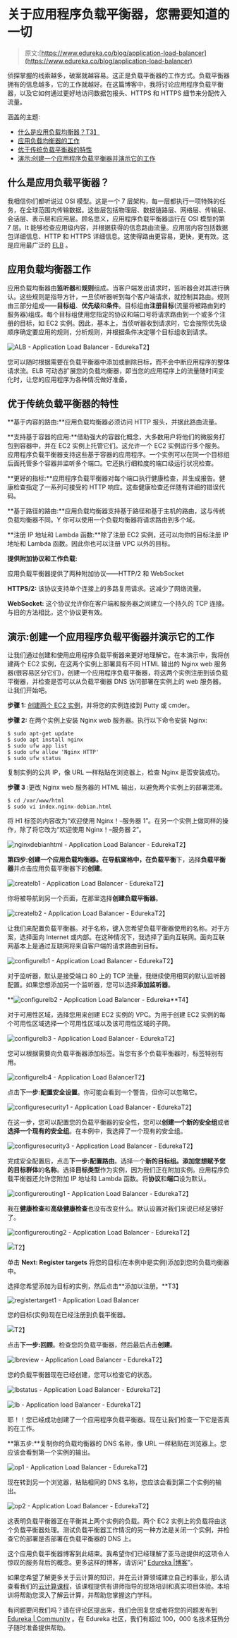 # 关于应用程序负载平衡器，您需要知道的一切

> 原文:[https://www.edureka.co/blog/application-load-balancer](https://www.edureka.co/blog/application-load-balancer)

侦探掌握的线索越多，破案就越容易。这正是负载平衡器的工作方式。负载平衡器拥有的信息越多，它的工作就越好。在这篇博客中，我将讨论应用程序负载平衡器，以及它如何通过更好地访问数据包报头、HTTPS 和 HTTPS 细节来分配传入流量。

涵盖的主题:

*   [什么是应用负载均衡器？T3】](#WhatisApplicationLoadBalancer?)
*   [应用负载均衡器的工作](#WorkingOfApplicationLoadBalancer)
*   [优于传统负载平衡器的特性](#FeaturesWhichMakeItBetterThanClassicLoadBalancer)
*   [演示:创建一个应用程序负载平衡器并演示它的工作](#Demo)

## **什么是应用负载平衡器？**

我相信你们都听说过 OSI 模型。这是一个 7 层架构，每一层都执行一项特殊的任务，在全球范围内传输数据。这些层包括物理层、数据链路层、网络层、传输层、会话层、表示层和应用层。顾名思义，应用程序负载平衡器运行在 OSI 模型的第 7 层。It 能够检查应用级内容，并根据获得的信息路由流量。应用层内容包括数据包详细信息、HTTP 和 HTTPS 详细信息。这使得路由更容易，更快，更有效。这是应用最广泛的 [ELB](https://www.edureka.co/blog/elastic-load-balancer-tutorial-application-load-balancer) 。

## **应用负载均衡器工作**

应用负载均衡器由**监听器**和**规则**组成。当客户端发出请求时，监听器会对其进行确认。这些规则是指导方针，一旦侦听器听到每个客户端请求，就控制其路由。规则由三部分组成——**目标组**、**优先级**和**条件**。目标组由**注册目标**(流量将被路由到的服务器)组成。每个目标组使用您指定的协议和端口号将请求路由到一个或多个注册的目标，如 EC2 实例。因此，基本上，当侦听器收到请求时，它会按照优先级顺序确定要应用的规则，分析规则，并根据条件决定哪个目标组收到请求。

![ALB - Application Load Balancer - Edureka](../Images/68798eda4733b6126c46f07c6d688275.png)T2】

您可以随时根据需要在负载平衡器中添加或删除目标，而不会中断应用程序的整体请求流。ELB 可动态扩展您的负载均衡器，即当您的应用程序上的流量随时间变化时，让您的应用程序为各种情况做好准备。

## **优于传统负载平衡器的特性**

**基于内容的路由:**应用负载均衡器必须访问 HTTP 报头，并据此路由流量。

**支持基于容器的应用:**借助强大的容器化概念，大多数用户将他们的微服务打包到容器中，并在 EC2 实例上托管它们。这允许一个 EC2 实例运行多个服务。应用程序负载平衡器支持这些基于容器的应用程序。一个实例可以在同一个目标组后面托管多个容器并监听多个端口。它还执行细粒度的端口级运行状况检查。

**更好的指标:**应用程序负载平衡器对每个端口执行健康检查，并生成报告。健康检查指定了一系列可接受的 HTTP 响应。这些健康检查还伴随有详细的错误代码。

**基于路径的路由:**应用负载均衡器支持基于路径和基于主机的路由，这与传统负载均衡器不同。Y 你可以使用一个负载均衡器将请求路由到多个域。

**注册 IP 地址和 Lambda 函数:**除了注册 EC2 实例，还可以向你的目标注册 IP 地址和 Lambda 函数。因此你也可以注册 VPC 以外的目标。

**提供附加协议和工作负载:**

应用负载平衡器提供了两种附加协议——HTTP/2 和 WebSocket

**HTTPS/2:** 该协议支持单个连接上的多路复用请求。这减少了网络流量。

**WebSocket:** 这个协议允许你在客户端和服务器之间建立一个持久的 TCP 连接。与旧的方法相比，这个协议更有效。

## **演示:创建一个应用程序负载平衡器并演示它的工作**

让我们通过创建和使用应用程序负载平衡器来更好地理解它。在本演示中，我将创建两个 EC2 实例，在这两个实例上部署具有不同 HTML 输出的 Nginx web 服务器(很容易区分它们)，创建一个应用程序负载平衡器，将这两个实例注册到该负载平衡器，并检查是否可以从负载平衡器 DNS 访问部署在实例上的 web 服务器。让我们开始吧。

**步骤 1:** [创建两个 EC2 实例](https://www.edureka.co/community/37968/how-to-create-an-ec2-instance-in-aws-console?)，并将您的实例连接到 Putty 或 cmder。

**步骤 2:** 在两个实例上安装 Nginx web 服务器。执行以下命令安装 Nginx:

```
$ sudo apt-get update
$ sudo apt install nginx
$ sudo ufw app list
$ sudo ufw allow 'Nginx HTTP'
$ sudo ufw status
```

复制实例的公共 IP，像 URL 一样粘贴在浏览器上，检查 Nginx 是否安装成功。

**步骤 3** :更改 Nginx web 服务器的 HTML 输出，以避免两个实例上的部署混淆。

```
$ cd /var/www/html
$ sudo vi index.nginx-debian.html
```

将 H1 标签的内容改为“欢迎使用 Nginx！–服务器 1”。在另一个实例上做同样的操作，除了将它改为“欢迎使用 Nginx！–服务器 2”。

![nginxdebianhtml - Application Load Balancer - Edureka](../Images/6806f5a0b39486da40e60c80b5785c47.png)T2】

**第四步:**创建一个应用负载均衡器。在导航窗格中，在**负载平衡**下，选择**负载平衡器**并点击应用负载平衡器下的**创建**。

![createlb1 - Application Load Balancer - Edureka](../Images/ae9ade3285884646d912877ebbfd8eb4.png)T2】

你将被导航到另一个页面，在那里选择**创建负载平衡器**。

![createlb2 - Application Load Balancer - Edureka](../Images/b15228c87fc5097a012c6adb2a690c39.png)T2】

让我们来配置负载平衡器。对于名称，键入您希望负载平衡器使用的名称。对于方案，选择面向 Internet 或内部。在这种情况下，我选择了面向互联网。面向互联网基本上是通过互联网将来自客户端的请求路由到目标。

![configurelb1 - Application Load Balancer - Edureka](../Images/cca4731bd4817395cc15045b6f8b805e.png)T2】

对于监听器，默认是接受端口 80 上的 TCP 流量，我继续使用相同的默认监听器配置。如果您想添加另一个监听器，您可以选择**添加监听器**。

**![configurelb2 - Application Load Balancer - Edureka](../Images/43dc28be38b846469b139c45bbb8865a.png)**T4】

对于可用性区域，选择您用来创建 EC2 实例的 VPC。为用于创建 EC2 实例的每个可用性区域选择一个可用性区域以及该可用性区域的子网。

![configurelb3 - Application Load Balancer - Edureka](../Images/177f01badb0cb4f176a73adbb69c31a7.png)T2】

您可以根据需要向负载平衡器添加标签。当您有多个负载平衡器时，标签特别有用。

![configurelb4 - Application Load Balancer](../Images/9535bef8bb2b90423d121900d5bdabe5.png)T2】

点击**下一步:配置安全设置**。你可能会看到一个警告，但你可以忽略它。

![configuresecurity1 - Application Load Balancer - Edureka](../Images/27e977d3c833442b97e74a5b18ff6212.png)T2】

在这一步，您可以配置您的负载平衡器的安全性，您可以**创建一个新的安全组**或者**选择一个现有的安全组**。在本例中，我选择了一个现有的安全组。

![configuresecurity3 - Application Load Balancer - Edureka](../Images/932f642a80668b11c5d4f38e17e92c82.png)T2】

完成安全配置后，点击**下一步:配置路由**。选择一个**新的目标组。**添加您想赋予您的**目标群体**的**名称**。选择**目标类型**作为实例，因为我们正在附加实例。应用程序负载平衡器还允许您附加 IP 地址和 Lambda 函数。将**协议**和**端口**设为默认。

![configurerouting1 - Application Load Balancer - Edureka](../Images/c1697594b8a9f2167d9c413cd3e764ab.png)T2】

我在**健康检查**和**高级健康检查**也没有改变什么。默认设置对我们来说已经足够好了。

![configurerouting2 - Application Load Balancer - Edureka](../Images/4872adb16d976dbdfd3914458ddd5703.png)T2】

![](../Images/1fe2f084c5b6b16b89f4d08839e55200.png)T2】

单击 **Next: Register targets** 将您的目标(在本例中是实例)添加到您的负载均衡器中。

选择您希望添加为目标的实例，然后点击**添加以注册。**T3】

![registertarget1 - Application Load Balancer](../Images/c89c2613f0c9fda56ba24050ae671152.png)

您的目标(实例)现在已经注册到负载平衡器。

![](../Images/68667947c6d3193bc52fbeeb0c0cd8ea.png)T2】

点击**下一步:回顾**。检查您的负载平衡器，然后最后点击**创建**。

![lbreview - Application Load Balancer - Edureka](../Images/62c4f3b6a188b6d04308b52c423140fa.png)T2】

您的负载平衡器现在已经创建，您可以检查它的状态。

![lbstatus - Application Load Balancer - Edureka](../Images/dd899cc1cd4937337f72bf007da1abc9.png)T2】

![lb - Application load Balancer - Edureka](../Images/12ab6a133341ffef7e810bee8b8440ad.png)T2】

耶！！您已经成功创建了一个应用程序负载平衡器。现在让我们检查一下它是否真的在工作。

**第五步:**复制你的负载均衡器的 DNS 名称，像 URL 一样粘贴在浏览器上。您应该会看到第一个实例的输出。

![op1 - Application Load Balancer - Edureka](../Images/9bb7a42d29a2fe8ee885adf6032466a4.png)T2】

现在转到另一个浏览器，粘贴相同的 DNS 名称，您应该会看到第二个实例的输出。

![op2 - Application Load Balancer - Edureka](../Images/e62b0f387e908f04a8dd237cce67ddff.png)T2】

这表明负载平衡器正在平衡其上两个实例的负载。两个 EC2 实例上的负载将由这个负载平衡器处理。测试负载平衡器工作情况的另一种方法是关闭一个实例，并检查它的部署是否部署在负载平衡器的 DNS 上。

这个应用负载平衡器博客到此结束。我希望你们已经理解了亚马逊提供的这项令人惊叹的服务背后的概念。更多这样的博客，请访问“ [Edureka |博客](https://www.edureka.co/blog/)”。

如果您希望了解更多关于云计算的知识，并在云计算领域建立自己的事业，那么请查看我们的[云计算课程](https://www.edureka.co/cloud-computing-certification-courses)，该课程提供有讲师指导的现场培训和真实项目体验。本培训将帮助您深入了解云计算，并帮助您掌握这门学科。

有问题要问我们吗？请在评论区提出来，我们会回复您或者将您的问题发布到 [Edureka | Community](https://www.edureka.co/community/) 。在 Edureka 社区，我们有超过 100，000 名技术狂热分子随时准备提供帮助。
